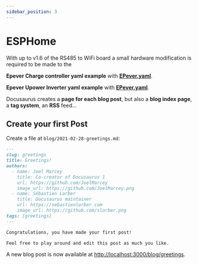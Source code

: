 ```yaml
---
sidebar_position: 3
---
```


# ESPHome

With up to v1.6 of the RS485 to WiFi board a small hardware modification is required to be made to the 

**Epever Charge controller yaml example** with **[EPever.yaml](https://raw.githubusercontent.com/chickey/RS485-WiFi-EPEver/master/epever.yaml)**.

**Epever Upower Inverter yaml example** with **[EPever.yaml](https://raw.githubusercontent.com/chickey/RS485-WiFi-EPEver/master/epever-upower.yaml)**.


Docusaurus creates a **page for each blog post**, but also a **blog index page**, a **tag system**, an **RSS** feed...

## Create your first Post

Create a file at `blog/2021-02-28-greetings.md`:

```md title="blog/2021-02-28-greetings.md"
---
slug: greetings
title: Greetings!
authors:
  - name: Joel Marcey
    title: Co-creator of Docusaurus 1
    url: https://github.com/JoelMarcey
    image_url: https://github.com/JoelMarcey.png
  - name: Sébastien Lorber
    title: Docusaurus maintainer
    url: https://sebastienlorber.com
    image_url: https://github.com/slorber.png
tags: [greetings]
---

Congratulations, you have made your first post!

Feel free to play around and edit this post as much you like.
```

A new blog post is now available at [http://localhost:3000/blog/greetings](http://localhost:3000/blog/greetings).
